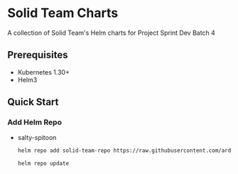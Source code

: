 # Solid Team Charts
A collection of Solid Team's Helm charts for Project Sprint Dev Batch 4

## Prerequisites
- Kubernetes 1.30+
- Helm3

## Quick Start

### Add Helm Repo
- salty-spitoon
    ```bash
    helm repo add solid-team-repo https://raw.githubusercontent.com/ardimr/SolidTeam/main/
    ```

    ```bash
    helm repo update
    ```